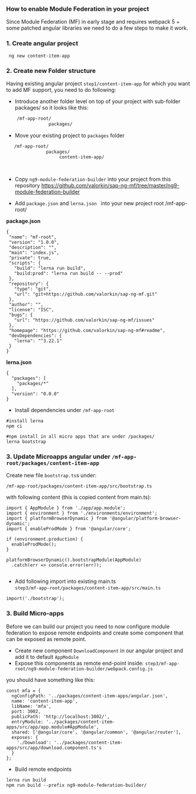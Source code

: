 ### How to enable Module Federation in your project

Since Module Federation (MF) in early stage and requires webpack 5 + some patched angular libraries 
we need to do a few steps to make it work.


### 1. Create angular project

```
 ng new content-item-app
```


### 2. Create new Folder structure

Having existing angular project `step1/content-item-app` for which you want to add MF support, you 
need to do following:

 - Introduce another folder level on top of your project with sub-folder packages/ so it looks like this:
 
 ```html
     /mf-app-root/                
                 packages/


```
 - Move your existing project to `packages` folder
 
 
```html
   /mf-app-root/                
               packages/
                    content-item-app/
                      



```   

 - Copy `ng9-module-federation-builder` into your project from this repository https://github.com/valorkin/sap-ng-mf/tree/master/ng9-module-federation-builder
 
 - Add `package.json` and `lerna.json ` into your new project root   /mf-app-root/ 
 
 **package.json**
 ```
{
  "name": "mf-root",
  "version": "1.0.0",
  "description": "",
  "main": "index.js",
  "private": true,
  "scripts": {
    "build": "lerna run build",
    "build:prod": "lerna run build -- --prod"
  },
  "repository": {
    "type": "git",
    "url": "git+https://github.com/valorkin/sap-ng-mf.git"
  },
  "author": "",
  "license": "ISC",
  "bugs": {
    "url": "https://github.com/valorkin/sap-ng-mf/issues"
  },
  "homepage": "https://github.com/valorkin/sap-ng-mf#readme",
  "devDependencies": {
    "lerna": "^3.22.1"
  }
}
```

 **lerna.json**

```
{
  "packages": [
    "packages/*"
  ],
  "version": "0.0.0"
}

```

- Install dependencies under `/mf-app-root`
 

```
#install lerna
npm ci

#npm install in all micro apps that are under /packages/
lerna bootstrap

```


### 3. Update Microapps angular under `/mf-app-root/packages/content-item-app`

 Create new file `bootstrap.ts`s under:
 
```
/mf-app-root/packages/content-item-app/src/bootstrap.ts

```
with following content (this is copied content from main.ts):



```
import { AppModule } from './app/app.module';
import { environment } from './environments/environment';
import { platformBrowserDynamic } from '@angular/platform-browser-dynamic';
import { enableProdMode } from '@angular/core';

if (environment.production) {
  enableProdMode();
}

platformBrowserDynamic().bootstrapModule(AppModule)
  .catch(err => console.error(err));


```
                    
- Add following import into existing main.ts                    
 `step3/mf-app-root/packages/content-item-app/src/main.ts`
 
 ```
import('./bootstrap');

```
 
 
 ### 3. Build Micro-apps 
 
 Before we can build our project you need to now configure module federation to expose remote endpoints and create some 
 component that can be exposed as remote point. 
 
 - Create new component `DownloadComponent` in our angular project and add it to default `AppModule`
 - Expose this components as remote end-point inside:
  `step3/mf-app-root/ng9-module-federation-builder/webpack.config.js`
  
  you should have something like this:
  
```
const mfa = {
  ngConfigPath: '../packages/content-item-apps/angular.json',
  name: 'content-item-app',
  libName: 'mfa',
  port: 3002,
  publicPath: 'http://localhost:3002/',
  entryModule: '../packages/content-item-apps/src/app/app.module#AppModule',
  shared: ['@angular/core', '@angular/common', '@angular/router'],
  exposes: {
    './Download': '../packages/content-item-apps/src/app/download.component.ts's
  }
};
```

- Build remote endpoints

```
lerna run build
npm run build --prefix ng9-module-federation-builder/

```
 

   
   


